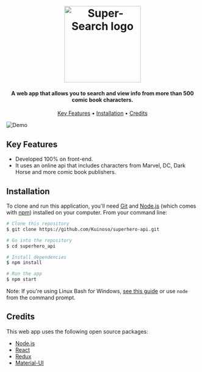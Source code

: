 <h1 align="center">
  <br>
  <a href="https://super-search.vercel.app/"><img src="https://i.imgur.com/e2N9MQv.png" alt="Super-Search logo" width="200"></a>
</h1>

<h4 align="center"> A web app that allows you to search and view info from more than 500 comic book characters.</h4>

<p align="center">
  <a href="#key-features">Key Features</a> •
  <a href="#installation">Installation</a> •
  <a href="#credits">Credits</a> 
</p>

<img src="https://i.imgur.com/YINdQLe.png" alt="Demo">

## Key Features

* Developed 100% on front-end.
* It uses an online api that includes characters from Marvel, DC, Dark Horse and more comic book publishers.

## Installation

To clone and run this application, you'll need [Git](https://git-scm.com) and [Node.js](https://nodejs.org/en/download/) (which comes with [npm](http://npmjs.com)) installed on your computer. From your command line:

```bash
# Clone this repository
$ git clone https://github.com/Kuinoso/superhero-api.git

# Go into the repository
$ cd superhero_api

# Install dependencies
$ npm install

# Run the app
$ npm start
```

Note: If you're using Linux Bash for Windows, [see this guide](https://www.howtogeek.com/261575/how-to-run-graphical-linux-desktop-applications-from-windows-10s-bash-shell/) or use `node` from the command prompt.

## Credits

This web app uses the following open source packages:

- [Node.js](https://nodejs.org/)
- [React](https://github.com/facebook/react/)
- [Redux](https://github.com/reduxjs/redux)
- [Material-UI](https://github.com/mui-org/material-ui)

